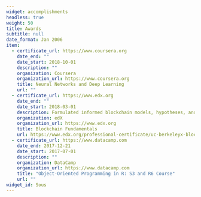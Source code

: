 ```yaml
---
widget: accomplishments
headless: true
weight: 50
title: Awards
subtitle: null
date_format: Jan 2006
item:
  - certificate_url: https://www.coursera.org
    date_end: ""
    date_start: 2018-10-01
    description: ""
    organization: Coursera
    organization_url: https://www.coursera.org
    title: Neural Networks and Deep Learning
    url: ""
  - certificate_url: https://www.edx.org
    date_end: ""
    date_start: 2018-03-01
    description: Formulated informed blockchain models, hypotheses, and use cases.
    organization: edX
    organization_url: https://www.edx.org
    title: Blockchain Fundamentals
    url: https://www.edx.org/professional-certificate/uc-berkeleyx-blockchain-fundamentals
  - certificate_url: https://www.datacamp.com
    date_end: 2017-12-21
    date_start: 2017-07-01
    description: ""
    organization: DataCamp
    organization_url: https://www.datacamp.com
    title: "Object-Oriented Programming in R: S3 and R6 Course"
    url: ""
widget_id: Sous
---
```

